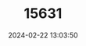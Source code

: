 ---
title: "15631"
category: "Osmerus eperlanus"
draft: false
date: 2024-02-22 13:03:50
languages:
  French: ["Eperlan européen"]
  Lithuanian: ["Europinė stinta"]
  Norwegian: ["Krøkle"]
  Finnish: ["Kuore"]
  Estonian: ["Meritint"]
  Swedish: ["Nors"]
  Danish: ["Smelt"]
  Dutch; Flemish: ["Spiering"]
  German: ["Stint"]
  Polish: ["Stynka"]
  Russian: ["Европейская корюшка"]
  Belarusian: ["Корушка"]
  English: ["European Smelt"]
---
